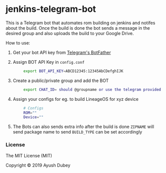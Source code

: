 # jenkins-telegram-bot
 
This is a Telegram bot that automates rom building on jenkins and notifes about the build. Once the build is done the bot sends a message in the desired group and also  uploads the build to your Google Drive.

How to use:

1. Get your bot API key from [Telegram's BotFather](https://t.me/BotFather)

2. Assign BOT API Key in `config.conf`
```bash
        export BOT_API_KEY=ABCD12345:12345AbCDefghIJK
```
3. Create a public/private group and add the BOT
```bash
        export CHAT_ID= should @groupname or use the telegram provided chat id if the grp is private
```

4. Assign your configs for eg. to build LineageOS for xyz device
```bash
        # Configs
        ROM=""
        Device=""
```

5. The Bots can also sends extra info after the build is done
`ZIPNAME` will send package name to send
`BUILD_TYPE` can be set accordingly

### License
The MIT License (MIT)

Copyright © 2019 Ayush Dubey
